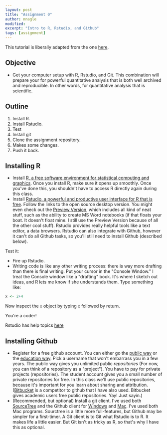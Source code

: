 ```yaml
---
layout: post
title: "Assignment 0"
author: nnagle
modified:
excerpt: "Intro to R, Rstudio, and Github"
tags: [assignment]
---
```


This tutorial is liberally adapted from the one [here](http://stat545-ubc.github.io/block000_r-rstudio-install.html).

## Objective
 - Get your computer setup with R, Rstudio, and Git.
This combination will prepare your for powerful quantitative analysis that is both well archived and reproducible.  In other words, for quantitative analysis that is scientific.

## Outline
 1. Install R.
 2. Install Rstudio.
 3. Test
 4. Install git
 5. Clone the assignment repository.
 6. Makes some changes.
 7. Push it back.


## Installing R

 - Install [R, a free software environment for statistical computing and graphics](http://www.r-project.org).  Once you install R, make sure it opens up smoothly.  Once you've done this, you shouldn't have to access R directly again during this class.
 - Install [Rstudio, a powerful and productive user interface for R that is free](http://www.rstudio.com). Follow the links to the open source desktop version.  You might even check out the [Preview Version](http://www.rstudio.com/products/rstudio/download/preview/), which includes all kind of neat stuff, such as the ability to create MS Word notebooks (if that floats your boat.  It doesn't float mine.  I still use the Preview Version because of all the other cool stuff).  Rstudio provides really helpful tools like a text editor, a data browsers.  Rstudio can also integrate with Github, however it can't do all Github tasks, so you'll still need to install Github (described below).

Test it:
 - Fire up Rstudio.
 - Writing code is like any other writing process: there is way more drafting than there is final writing.  Put your cursor in the "Console Window."  I treat the Console window like a "drafting" book.  It's where I sketch out ideas, and R lets me know if she understands them.  Type something like:
 ```r
 x <- 2+4
 ```
Now inspect the `x` object by typing `x` followed by return.

You're a coder!

Rstudio has help topics [here](https://support.rstudio.com/hc/en-us/categories/200035113-Documentation)

## Installing Github

 - Register for a free github account.  You can either go the [public way](https://github.com) or the [education way](https://education.github.com).  Pick a username that won't embarrass you in a few years.  The public way gives you unlimited public *repositories* (For now, you can think of a repository as a "project").  You have to pay for private projects (repositories).  The student account gives you a small number of private repositories for free.  In this class we'll use public repositories, because it's important for you learn about sharing and attribution.  ([Bitbucket](http://www.bitbucket.org) is a competitor to github that I have also used.  Bitbucket gives academic users free public repositories.  Yay!  Just sayin.)
  - (Recommended, but optional)  Install a git client.  I've used both [SourceTree](http://www.sourcetreeapp.com) and the Github client for [Windows](http://windows.github.com) and [Mac](http://mac.github.com).    I've used both Mac programs.  Sourctree is a little more full-features, but Github may be simpler for a first-timer.  A Git client is to Git what Rstudio is to R.  It makes life a little easier.  But Git isn't as tricky as R, so that's why I have this as optional.

